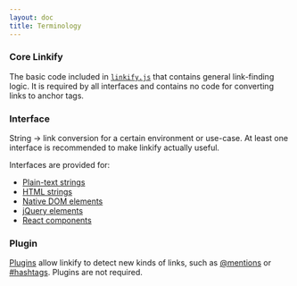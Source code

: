 ```yaml
---
layout: doc
title: Terminology
---
```


### Core Linkify

The basic code included in [`linkify.js`](linkify.html) that contains general
link-finding logic. It is required by all interfaces and contains no code for
converting links to anchor tags.

### Interface

String -> link conversion for a certain environment or use-case. At least
one interface is recommended to make linkify actually useful.

Interfaces are provided for:

* [Plain-text strings](linkify-string.html)
* [HTML strings](linkify-html.html)
* [Native DOM elements](linkify-element.html)
* [jQuery elements](linkify-jquery.html)
* [React components](linkify-react.html)

### Plugin

[Plugins](plugins.html) allow linkify to detect new kinds of links, such as [@mentions](plugin-mention.html) or [#hashtags](plugin-hashtag.html). Plugins
are not required.
